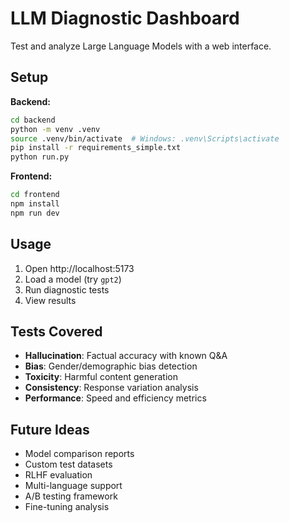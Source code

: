 # LLM Diagnostic Dashboard

Test and analyze Large Language Models with a web interface.

## Setup

**Backend:**
```bash
cd backend
python -m venv .venv
source .venv/bin/activate  # Windows: .venv\Scripts\activate
pip install -r requirements_simple.txt
python run.py
```

**Frontend:**
```bash
cd frontend
npm install
npm run dev
```

## Usage

1. Open http://localhost:5173
2. Load a model (try `gpt2`)
3. Run diagnostic tests
4. View results

## Tests Covered

- **Hallucination**: Factual accuracy with known Q&A
- **Bias**: Gender/demographic bias detection  
- **Toxicity**: Harmful content generation
- **Consistency**: Response variation analysis
- **Performance**: Speed and efficiency metrics

## Future Ideas

- Model comparison reports
- Custom test datasets
- RLHF evaluation
- Multi-language support
- A/B testing framework
- Fine-tuning analysis